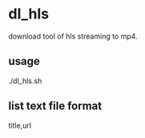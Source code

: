 # dl_hls
download tool of hls streaming to mp4.

## usage
./dl_hls.sh <hls list text file>

## list text file format
title,url
